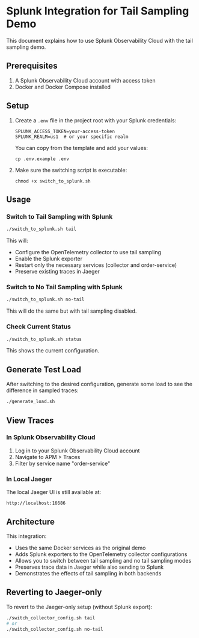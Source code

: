 # Splunk Integration for Tail Sampling Demo

This document explains how to use Splunk Observability Cloud with the tail sampling demo.

## Prerequisites

1. A Splunk Observability Cloud account with access token
2. Docker and Docker Compose installed

## Setup

1. Create a `.env` file in the project root with your Splunk credentials:
   ```
   SPLUNK_ACCESS_TOKEN=your-access-token
   SPLUNK_REALM=us1  # or your specific realm
   ```

   You can copy from the template and add your values:
   ```
   cp .env.example .env
   ```

2. Make sure the switching script is executable:
   ```
   chmod +x switch_to_splunk.sh
   ```

## Usage

### Switch to Tail Sampling with Splunk

```bash
./switch_to_splunk.sh tail
```

This will:
- Configure the OpenTelemetry collector to use tail sampling
- Enable the Splunk exporter
- Restart only the necessary services (collector and order-service)
- Preserve existing traces in Jaeger

### Switch to No Tail Sampling with Splunk

```bash
./switch_to_splunk.sh no-tail
```

This will do the same but with tail sampling disabled.

### Check Current Status

```bash
./switch_to_splunk.sh status
```

This shows the current configuration.

## Generate Test Load

After switching to the desired configuration, generate some load to see the difference in sampled traces:

```bash
./generate_load.sh
```

## View Traces

### In Splunk Observability Cloud

1. Log in to your Splunk Observability Cloud account
2. Navigate to APM > Traces
3. Filter by service name "order-service"

### In Local Jaeger

The local Jaeger UI is still available at:
```
http://localhost:16686
```

## Architecture

This integration:
- Uses the same Docker services as the original demo
- Adds Splunk exporters to the OpenTelemetry collector configurations
- Allows you to switch between tail sampling and no tail sampling modes
- Preserves trace data in Jaeger while also sending to Splunk
- Demonstrates the effects of tail sampling in both backends

## Reverting to Jaeger-only

To revert to the Jaeger-only setup (without Splunk export):

```bash
./switch_collector_config.sh tail
# or
./switch_collector_config.sh no-tail
```
